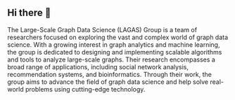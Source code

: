 ## Hi there 👋

The Large-Scale Graph Data Science (LAGAS) Group is a team of researchers focused on exploring the vast and complex world of graph data science. With a growing interest in graph analytics and machine learning, the group is dedicated to designing and implementing scalable algorithms and tools to analyze large-scale graphs. Their research encompasses a broad range of applications, including social network analysis, recommendation systems, and bioinformatics. Through their work, the group aims to advance the field of graph data science and help solve real-world problems using cutting-edge technology.

